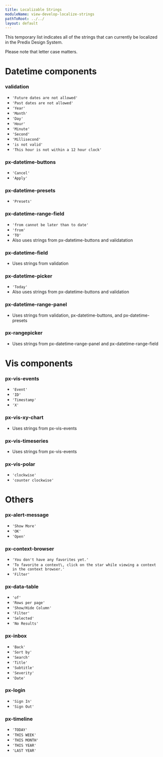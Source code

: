 ```yaml
---
title: Localizable Strings
moduleName: view-develop-localize-strings
pathToRoot: ../../
layout: default
---
```


This temporary list indicates all of the strings that can currently be localized in the Predix Design System.

Please note that letter case matters.

# Datetime components

### validation
* `'Future dates are not allowed'`
* `'Past dates are not allowed'`
* `'Year'`
* `'Month'`
* `'Day'`
* `'Hour'`
* `'Minute'`
* `'Second'`
* `'Millisecond'`
* `'is not valid'`
* `'This hour is not within a 12 hour clock'`

### px-datetime-buttons
* `'Cancel'`
* `'Apply'`

### px-datetime-presets
* `'Presets'`

### px-datetime-range-field
* `'from cannot be later than to date'`
* `'from'`
* `'TO'`
* Also uses strings from px-datetime-buttons and validatation

### px-datetime-field
* Uses strings from validation

### px-datetime-picker
* `'Today'`
* Also uses strings from px-datetime-buttons and validation

### px-datetime-range-panel
* Uses strings from validation, px-datetime-buttons, and px-datetime-presets

### px-rangepicker
* Uses strings from px-datetime-range-panel and px-datetime-range-field

# Vis components

### px-vis-events
* `'Event'`
* `'ID'`
* `'Timestamp'`
* `'X'`

### px-vis-xy-chart
* Uses strings from px-vis-events

### px-vis-timeseries
* Uses strings from px-vis-events

### px-vis-polar
* `'clockwise'`
* `'counter clockwise'`

# Others

### px-alert-message
* `'Show More'`
* `'OK'`
* `'Open'`

### px-context-browser
* `'You don't have any favorites yet.'`
* `'To favorite a context\, click on the star while viewing a context in the context browser.'`
* `'Filter'`

### px-data-table
* `'of'`
* `'Rows per page'`
* `'Show/Hide Column'`
* `'Filter'`
* `'Selected'`
* `'No Results'`

### px-inbox
* `'Back'`
* `'Sort by'`
* `'Search'`
* `'Title'`
* `'Subtitle'`
* `'Severity'`
* `'Date'`

### px-login
* `'Sign In'`
* `'Sign Out'`

### px-timeline
* `'TODAY'`
* `'THIS WEEK'`
* `'THIS MONTH'`
* `'THIS YEAR'`
* `'LAST YEAR'`

